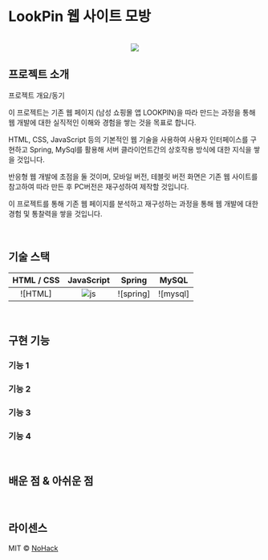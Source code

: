 # LookPin 웹 사이트 모방

<p align="center">
  <br>
  <img src="./images/common/logo-sample.jpeg">
  <br>
</p>

## 프로젝트 소개
<p align="justify">
프로젝트 개요/동기
</p>

이 프로젝트는 기존 웹 페이지 (남성 쇼핑몰 앱 LOOKPIN)을 따라 만드는 과정을 통해 웹 개발에 대한 실직적인 이해와 경험을 쌓는 것을 목표로 합니다. <p>

HTML, CSS, JavaScript 등의 기본적인 웹 기술을 사용하여 사용자 인터페이스를 구현하고 
Spring, MySql를 활용해 서버 클라이언트간의 상호작용 방식에 대한 지식을 쌓을 것입니다.<p>

반응형 웹 개발에 초점을 둘 것이며, 모바일 버전, 테블릿 버전 화면은 기존 웹 사이트를 참고하여 따라 만든 후 PC버전은 재구성하여 제작할 것입니다.<p>

이 프로젝트를 통해 기존 웹 페이지를 분석하고 재구성하는 과정을 통해 웹 개발에 대한 경험 및 통찰력을 쌓을 것입니다.

<br>

## 기술 스택

| HTML / CSS | JavaScript |  Spring   |  MySQL   |
| :--------: | :--------: | :------: | :-----: |
|   ![HTML]  |   ![js]    | ![spring] | ![mysql] |

<br>

## 구현 기능

### 기능 1

### 기능 2

### 기능 3

### 기능 4

<br>

## 배운 점 & 아쉬운 점

<p align="justify">

</p>

<br>

## 라이센스

MIT &copy; [NoHack](mailto:lbjp114@gmail.com)

<!-- Stack Icon Refernces -->

[js]: /images/stack/javascript.svg
[ts]: /images/stack/typescript.svg
[react]: /images/stack/react.svg
[node]: /images/stack/node.svg
